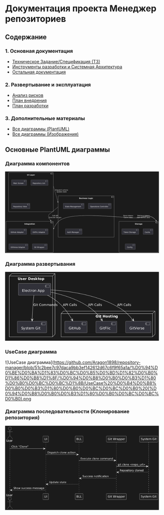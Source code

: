 # Документация проекта Менеджер репозиториев

## Содержание

### 1. Основная документация
- [Техническое Задание/Спецификация (ТЗ)](https://github.com/Aragon1898/repository-manager/blob/51c2bee7c97daca9bb3ef142612d67c6f9f65a1a/%D0%94%D0%BE%D0%BA%D1%83%D0%BC%D0%B5%D0%BD%D1%82%D0%B0%D1%86%D0%B8%D1%8F/%D0%A2%D0%97%20''%D0%A3%D0%BF%D1%80%D0%B0%D0%B2%D0%BB%D0%B5%D0%BD%D0%B8%D0%B5%20%D1%80%D0%B0%D0%B7%D0%BD%D1%8B%D0%BC%D0%B8%20%D1%80%D0%B5%D0%BF%D0%BE%D0%B7%D0%B8%D1%82%D0%BE%D1%80%D0%B8%D1%8F%D0%BC%D0%B8''.md)
- [Инструменты разработки и Системная Архитектура](https://github.com/Aragon1898/repository-manager/blob/51c2bee7c97daca9bb3ef142612d67c6f9f65a1a/%D0%94%D0%BE%D0%BA%D1%83%D0%BC%D0%B5%D0%BD%D1%82%D0%B0%D1%86%D0%B8%D1%8F/%D0%98%D0%BD%D1%81%D1%82%D1%80%D1%83%D0%BC%D0%B5%D0%BD%D1%82%D1%8B%20%D1%80%D0%B0%D0%B7%D1%80%D0%B0%D0%B1%D0%BE%D1%82%D0%BA%D0%B8%20%D0%B8%20%D0%A1%D0%B8%D1%81%D1%82%D0%B5%D0%BC%D0%BD%D0%B0%D1%8F%20%D0%90%D1%80%D1%85%D0%B8%D1%82%D0%B5%D0%BA%D1%82%D1%83%D1%80%D0%B0.md)
- [Остальная документация](https://github.com/Aragon1898/repository-manager/blob/51c2bee7c97daca9bb3ef142612d67c6f9f65a1a/README.md)

### 2. Развертывание и эксплуатация
- [Анализ рисков](https://github.com/Aragon1898/repository-manager/blob/51c2bee7c97daca9bb3ef142612d67c6f9f65a1a/%D0%94%D0%BE%D0%BA%D1%83%D0%BC%D0%B5%D0%BD%D1%82%D0%B0%D1%86%D0%B8%D1%8F/%D0%90%D0%BD%D0%B0%D0%BB%D0%B8%D0%B7%20%D1%80%D0%B8%D1%81%D0%BA%D0%BE%D0%B2.md)
- [План внедрения](https://github.com/Aragon1898/repository-manager/blob/51c2bee7c97daca9bb3ef142612d67c6f9f65a1a/%D0%94%D0%BE%D0%BA%D1%83%D0%BC%D0%B5%D0%BD%D1%82%D0%B0%D1%86%D0%B8%D1%8F/%D0%9F%D0%BB%D0%B0%D0%BD%20%D0%B2%D0%BD%D0%B5%D0%B4%D1%80%D0%B5%D0%BD%D0%B8%D1%8F.md)
- [План разработки](https://github.com/Aragon1898/repository-manager/blob/51c2bee7c97daca9bb3ef142612d67c6f9f65a1a/%D0%94%D0%BE%D0%BA%D1%83%D0%BC%D0%B5%D0%BD%D1%82%D0%B0%D1%86%D0%B8%D1%8F/%D0%9F%D0%BB%D0%B0%D0%BD%20%D1%80%D0%B0%D0%B7%D1%80%D0%B0%D0%B1%D0%BE%D1%82%D0%BA%D0%B8.md)

### 3. Дополнительные материалы
- [Все диаграммы (PlantUML)](Документация/Диаграммы/PlantUML)
- [Все диаграммы (Изображения)](Документация/Диаграммы)






## Основные PlantUML диаграммы

### Диаграмма компонентов

![Диаграмма компонентов](https://github.com/Aragon1898/repository-manager/blob/51c2bee7c97daca9bb3ef142612d67c6f9f65a1a/%D0%94%D0%BE%D0%BA%D1%83%D0%BC%D0%B5%D0%BD%D1%82%D0%B0%D1%86%D0%B8%D1%8F/%D0%94%D0%B8%D0%B0%D0%B3%D1%80%D0%B0%D0%BC%D0%BC%D1%8B/%D0%94%D0%B8%D0%B0%D0%B3%D1%80%D0%B0%D0%BC%D0%BC%D0%B0%20%D0%BA%D0%BE%D0%BC%D0%BF%D0%BE%D0%BD%D0%B5%D0%BD%D1%82%D0%BE%D0%B2%20(%D0%94%D0%B8%D0%B0%D0%B3%D1%80%D0%B0%D0%BC%D0%BC%D0%B0).png)

### Диаграмма развертывания

![Диаграмма развертывания](https://github.com/Aragon1898/repository-manager/blob/51c2bee7c97daca9bb3ef142612d67c6f9f65a1a/%D0%94%D0%BE%D0%BA%D1%83%D0%BC%D0%B5%D0%BD%D1%82%D0%B0%D1%86%D0%B8%D1%8F/%D0%94%D0%B8%D0%B0%D0%B3%D1%80%D0%B0%D0%BC%D0%BC%D1%8B/%D0%94%D0%B8%D0%B0%D0%B3%D1%80%D0%B0%D0%BC%D0%BC%D0%B0%20%D1%80%D0%B0%D0%B7%D0%B2%D0%B5%D1%80%D1%82%D1%8B%D0%B2%D0%B0%D0%BD%D0%B8%D1%8F%20(%D0%94%D0%B8%D0%B0%D0%B3%D1%80%D0%B0%D0%BC%D0%BC%D0%B0).png)

### UseCase диаграмма

![UseCase диаграмма](https://github.com/Aragon1898/repository-manager/blob/51c2bee7c97daca9bb3ef142612d67c6f9f65a1a/%D0%94%D0%BE%D0%BA%D1%83%D0%BC%D0%B5%D0%BD%D1%82%D0%B0%D1%86%D0%B8%D1%8F/%D0%94%D0%B8%D0%B0%D0%B3%D1%80%D0%B0%D0%BC%D0%BC%D1%8B/UseCase%20%D0%B4%D0%B8%D0%B0%D0%B3%D1%80%D0%B0%D0%BC%D0%BC%D0%B0%20(%D0%94%D0%B8%D0%B0%D0%B3%D1%80%D0%B0%D0%BC%D0%BC%D0%B0).png

### Диаграмма последовательности (Клонирование репозитория)
![Диаграмма последовательности (Клонирование репозитория)](https://github.com/Aragon1898/repository-manager/blob/51c2bee7c97daca9bb3ef142612d67c6f9f65a1a/%D0%94%D0%BE%D0%BA%D1%83%D0%BC%D0%B5%D0%BD%D1%82%D0%B0%D1%86%D0%B8%D1%8F/%D0%94%D0%B8%D0%B0%D0%B3%D1%80%D0%B0%D0%BC%D0%BC%D1%8B/%D0%94%D0%B8%D0%B0%D0%B3%D1%80%D0%B0%D0%BC%D0%BC%D0%B0%20%D0%BF%D0%BE%D1%81%D0%BB%D0%B5%D0%B4%D0%BE%D0%B2%D0%B0%D1%82%D0%B5%D0%BB%D1%8C%D0%BD%D0%BE%D1%81%D1%82%D0%B8%20(%D0%9A%D0%BB%D0%BE%D0%BD%D0%B8%D1%80%D0%BE%D0%B2%D0%B0%D0%BD%D0%B8%D0%B5%20%D1%80%D0%B5%D0%BF%D0%BE%D0%B7%D0%B8%D1%82%D0%BE%D1%80%D0%B8%D1%8F)%20(%D0%94%D0%B8%D0%B0%D0%B3%D1%80%D0%B0%D0%BC%D0%BC%D0%B0).png)
